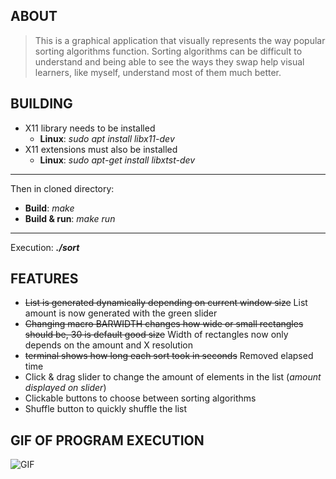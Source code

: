 ## ABOUT
> This is a graphical application that visually represents the way popular sorting algorithms function. Sorting algorithms can be difficult to understand and being able to see the ways they swap help visual learners, like myself, understand most of them much better.
## BUILDING
* X11 library needs to be installed
	* **Linux**: *sudo apt install libx11-dev*
* X11 extensions must also be installed
	* **Linux**: *sudo apt-get install libxtst-dev*
---
Then in cloned directory:
* **Build**: *make*
* **Build & run**: *make run*
---
Execution: ***./sort***
## FEATURES
* ~~List is generated dynamically depending on current window size~~ List amount is now generated with the green slider
* ~~Changing macro BARWIDTH changes how wide or small rectangles should be, 30 is default good size~~ Width of rectangles now only depends on the amount and X resolution
* ~~terminal shows how long each sort took in seconds~~ Removed elapsed time
* Click & drag slider to change the amount of elements in the list (*amount displayed on slider*)
* Clickable buttons to choose between sorting algorithms
* Shuffle button to quickly shuffle the list
## GIF OF PROGRAM EXECUTION
![GIF](./visualsort.gif)
